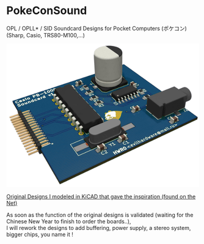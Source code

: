 # PokeConSound
OPL / OPLL* / SID Soundcard Designs for Pocket Computers (ポケコン) (Sharp, Casio, TRS80-M100,...)

![SoundCard](img/sc.png)

<a href="Orig.Designs/">Original Designs I modeled in KiCAD that gave the inspiration (found on the Net)</a>

As soon as the function of the original designs is validated (waiting for the Chinese New Year to finish to order the boards..),<br>
I will rework the designs to add buffering, power supply, a stereo system, bigger chips, you name it !
